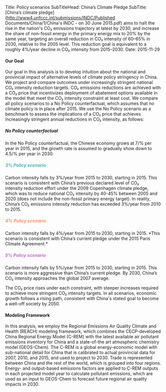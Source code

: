 Title: Policy scenarios
SubTitleHead: China’s Climate Pledge
SubTitle: [China’s climate pledge](http://www4.unfccc.int/submissions/INDC/Published Documents/China/1/China's INDC - on 30 June 2015.pdf) aims to halt the rise in the nation's CO₂ emissions trajectory at latest by 2030, and increase the share of non-fossil energy in the primary energy mix to 20% by the same year, targeting an overall reduction in CO₂ intensity of 60–65% in 2030, relative to the 2005 level. This reduction goal is equivalent to a roughly 4%/year decline in CO₂ intensity from 2015–2030.
Date: 2015-11-29

<h4>Our Goal</h4>
Our goal in this analysis is to develop intuition about the national and provincial impact of alternative levels of climate policy stringency in China.
We project and compare outcomes under increasingly stringent national CO₂ intensity reduction targets.
CO₂ emissions reductions are achieved with a CO₂ price that incentivizes deployment of abatement options available in the model that meet the CO₂ intensity constraint at least cost.
We compare all policy scenarios to a No Policy counterfactual, which assumes that no climate policy is in place after 2015. We use the No Policy scenario as a benchmark to assess the implications of a CO₂ price that achieves increasingly stringent annual reductions in CO₂ intensity, as follows:

<h5>No Policy counterfactual</h5>
In the No Policy counterfactual, the Chinese economy grows at 7/% per year in 2015, and the growth rate is assumed to gradually show down to 4.5/% per year in 2030.

<h5 style="color: #48B4AC">3% Policy scenario</h5>
Carbon intensity falls by 3%/year from 2015 to 2030, starting in 2015.
This scenario is consistent with China’s previous declared level of CO₂ intensity reduction effort under the 2009 Copenhagen climate pledge, which was to reduce national CO₂ intensity by 40-45% between 2005 and 2020 (does not include the non-fossil primary energy target).
In reality, China’s CO₂ emissions intensity reduction has exceeded 3%/year from 2010 to 2015.

<h5 style="color: #FF8D64">4% Policy scenario</h5>
Carbon intensity falls by 4%/year from 2015 to 2030, starting in 2015. *This scenario is consistent with China’s current pledge under the 2015 Paris Climate Agreement.*

<h5 style="color: #BC6FC8">5% Policy scenario</h5>
Carbon intensity falls by 5%/year from 2015 to 2030, starting in 2015. This scenario is more aggressive than China’s current pledge. By 2030, China’s CO₂ intensity approaches the global 2007 average.

The CO₂ price rises under each constraint, with steeper increases required to achieve more stringent CO₂ intensity targets.
In all scenarios, economic growth follows a rising path, consistent with China's stated goal to become a well-off society by 2050.

<h4>Modeling Framework</h4>
In this analysis, we employ the Regional Emissions Air Quality Climate and Health (REACH) modeling framework, which combines the CECP-developed China Regional Energy Model (C-REM) with the latest available air pollutant emissions inventory for China and a state-of-the art atmospheric chemistry model (GEOS-Chem). The C-REM is a global energy-economic model with sub-national detail for China that is calibrated to actual provincial data for 2007, 2010, and 2015, and used to project to 2030. Trade is represented between China and the rest of the world, which is grouped into four regions. Energy- and output-based emissions factors are applied to C-REM outputs in each projected model year to calculate pollutant emissions, which are used as an input to GEOS-Chem to forecast future regional air quality impacts in 2030.
